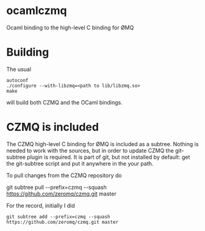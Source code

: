 ocamlczmq
=========

Ocaml binding to the high-level C binding for ØMQ

Building
========

The usual

    autoconf
    ./configure --with-libzmq=<path to lib/libzmq.so>
    make

will build both CZMQ and the OCaml bindings. 

CZMQ is included
================

The CZMQ high-level C binding for ØMQ is included as a subtree. Nothing is needed to work with the sources, but in order to update CZMQ the git-subtree plugin is required. It is part of git, but not installed by default: get the git-subtree script and put it anywhere in the your path.

To pull changes from the CZMQ repository do 

   git subtree pull --prefix=czmq --squash https://github.com/zeromq/czmq.git master

For the record, initially I did 

    git subtree add --prefix=czmq --squash https://github.com/zeromq/czmq.git master


